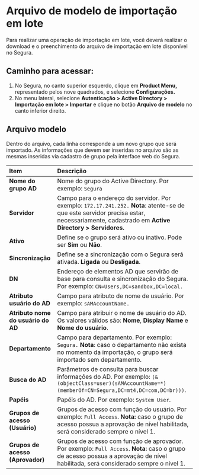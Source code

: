 # Arquivo de modelo de importação em lote

Para realizar uma operação de importação em lote, você deverá realizar o download e o preenchimento do arquivo de importação em lote disponível no Segura.

## Caminho para acessar:

1. No Segura, no canto superior esquerdo, clique em **Product Menu,** representado pelos nove quadrados, e selecione **Configurações.**  
2. No menu lateral, selecione **Autenticação \> Active Directory \> Importação em lote \> Importar** e clique no botão **Arquivo de modelo** no canto inferior direito.

## Arquivo modelo

Dentro do arquivo, cada linha corresponde a um novo grupo que será importado. As informações que devem ser inseridas no arquivo são as mesmas inseridas via cadastro de grupo pela interface web do Segura.

| Item  | Descrição |
| :---- | :---- |
| **Nome do grupo AD** | Nome do grupo do Active Directory. Por exemplo: `Segura` |
| **Servidor** | Campo para o endereço do servidor. Por exemplo: `172.17.241.252.` **Nota**: atente-se de que este servidor precisa estar, necessariamente, cadastrado em **Active Directory \> Servidores.** |
| **Ativo** | Define se o grupo será ativo ou inativo. Pode ser **Sim** ou **Não**. |
| **Sincronização** | Define se a sincronização com o Segura será ativada. **Ligada** ou **Desligada**. |
| **DN** | Endereço de elementos AD que servirão de base para consulta e sincronização do Segura. Por exemplo: `CN=Users,DC=sandbox,DC=local.` |
| **Atributo usuário do AD** | Campo para atributo de nome de usuário. Por exemplo: `sAMAccountName.` |
| **Atributo nome do usuário do AD** | Campo para atribuir o nome de usuário do AD. Os valores válidos são: **Nome**, **Display Name** e **Nome do usuário**. |
| **Departamento** | Campo para departamento. Por exemplo: `Segura.` **Nota**: caso o departamento não exista no momento da importação, o grupo será importado sem departamento. |
| **Busca do AD** | Parâmetros de consulta para buscar informações do AD. Por exemplo: `(&(objectClass=user)(sAMAccountName=*)(memberOf=CN=Segura,DC=mt4,DC=com,DC=br)))`. |
| **Papéis** | Papéis do AD. Por exemplo: `System User`. |
| **Grupos de acesso (Usuário)** | Grupos de acesso com função do usuário. Por exemplo: `Full Access`. **Nota:** caso o grupo de acesso possua a aprovação de nível habilitada, será considerado sempre o nível 1\. |
| **Grupos de acesso (Aprovador)** | Grupos de acesso com função de aprovador. Por exemplo: `Full Access`.  **Nota:** caso o grupo de acesso possua a aprovação de nível habilitada, será considerado sempre o nível 1\. |

